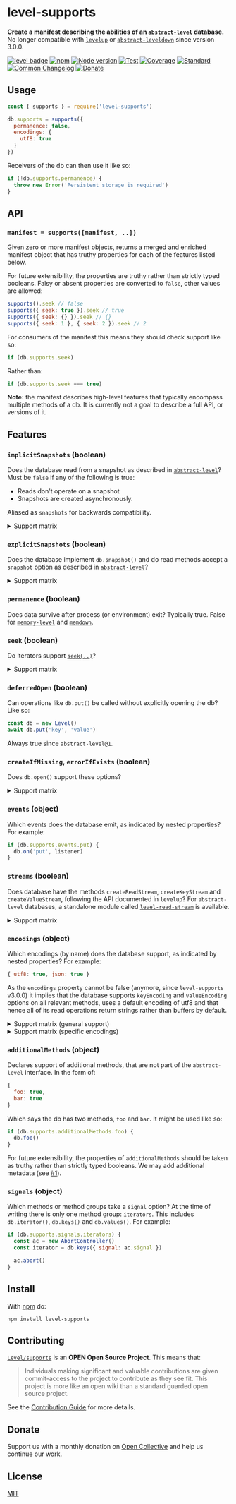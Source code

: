 # level-supports

**Create a manifest describing the abilities of an [`abstract-level`](https://github.com/Level/abstract-level) database.** No longer compatible with [`levelup`](https://github.com/Level/levelup) or [`abstract-leveldown`](https://github.com/Level/abstract-leveldown) since version 3.0.0.

[![level badge][level-badge]](https://github.com/Level/awesome)
[![npm](https://img.shields.io/npm/v/level-supports.svg)](https://www.npmjs.com/package/level-supports)
[![Node version](https://img.shields.io/node/v/level-supports.svg)](https://www.npmjs.com/package/level-supports)
[![Test](https://img.shields.io/github/actions/workflow/status/Level/supports/test.yml?branch=main&label=test)](https://github.com/Level/level/actions/workflows/test.yml)
[![Coverage](https://img.shields.io/codecov/c/github/Level/supports?label=\&logo=codecov\&logoColor=fff)](https://codecov.io/gh/Level/supports)
[![Standard](https://img.shields.io/badge/standard-informational?logo=javascript\&logoColor=fff)](https://standardjs.com)
[![Common Changelog](https://common-changelog.org/badge.svg)](https://common-changelog.org)
[![Donate](https://img.shields.io/badge/donate-orange?logo=open-collective\&logoColor=fff)](https://opencollective.com/level)

## Usage

```js
const { supports } = require('level-supports')

db.supports = supports({
  permanence: false,
  encodings: {
    utf8: true
  }
})
```

Receivers of the db can then use it like so:

```js
if (!db.supports.permanence) {
  throw new Error('Persistent storage is required')
}
```

## API

### `manifest = supports([manifest, ..])`

Given zero or more manifest objects, returns a merged and enriched manifest object that has truthy properties for each of the features listed below.

For future extensibility, the properties are truthy rather than strictly typed booleans. Falsy or absent properties are converted to `false`, other values are allowed:

```js
supports().seek // false
supports({ seek: true }).seek // true
supports({ seek: {} }).seek // {}
supports({ seek: 1 }, { seek: 2 }).seek // 2
```

For consumers of the manifest this means they should check support like so:

```js
if (db.supports.seek)
```

Rather than:

```js
if (db.supports.seek === true)
```

**Note:** the manifest describes high-level features that typically encompass multiple methods of a db. It is currently not a goal to describe a full API, or versions of it.

## Features

### `implicitSnapshots` (boolean)

Does the database read from a snapshot as described in [`abstract-level`](https://github.com/Level/abstract-level#reading-from-snapshots)? Must be `false` if any of the following is true:

- Reads don't operate on a snapshot
- Snapshots are created asynchronously.

Aliased as `snapshots` for backwards compatibility.

<details>
<summary>Support matrix</summary>

| Module               | Implicit snapshots            |
| :------------------- | :---------------------------- |
| `classic-level`      | ✅                           |
| `memory-level`       | ✅                           |
| `browser-level`      | ❌                           |
| `rocks-level`        | ✅                           |
| `leveldown`          | ✅                           |
| `rocksdb`            | ✅                           |
| `memdown`            | ✅                           |
| `level-js`           | ✅ (by buffering)            |
| `encoding-down`      | ✅                           |
| `deferred-leveldown` | ✅                           |
| `levelup`            | ✅                           |
| `level-packager`     | ✅                           |
| `level`              | ✅                           |
| `level-mem`          | ✅                           |
| `level-rocksdb`      | ✅                           |
| `subleveldown`       | ✅                           |
| `multileveldown`     | ✅ (unless `retry` is true)  |
| `level-party`        | ❌ (unless `retry` is false) |

</details>

### `explicitSnapshots` (boolean)

Does the database implement `db.snapshot()` and do read methods accept a `snapshot` option as described in [`abstract-level`](https://github.com/Level/abstract-level#reading-from-snapshots)?

<details>
<summary>Support matrix</summary>

| Module               | Explicit snapshots          |
| :------------------- | :-------------------------- |
| `classic-level`      | Not yet                     |
| `memory-level`       | Not yet                     |
| `browser-level`      | ❌                          |
| `rave-level`         | TBD                         |

</details>

### `permanence` (boolean)

Does data survive after process (or environment) exit? Typically true. False for [`memory-level`](https://github.com/Level/memory-level) and [`memdown`](https://github.com/Level/memdown).

### `seek` (boolean)

Do iterators support [`seek(..)`](https://github.com/Level/abstract-level/#iteratorseektarget-options)?

<details>
<summary>Support matrix</summary>

| Module               | Support |
| :------------------- | :------ |
| `abstract-level`     | ✅ 1.0.0 |
| `classic-level`      | ✅ 1.0.0 |
| `memory-level`       | ✅ 1.0.0 |
| `browser-level`      | ✅ 1.0.0 |
| `rocks-level`        | ✅ 1.0.0 |
| `abstract-leveldown` | ✅ 6.0.0 |
| `leveldown`          | ✅ 1.2.0 |
| `rocksdb`            | ✅ 1.0.0 |
| `memdown`            | ✅ 4.1.0 |
| `level-js`           | ❌       |
| `encoding-down`      | ✅ 6.1.0 |
| `deferred-leveldown` | ✅ 5.1.0 |
| `levelup`            | ✅ n/a   |
| `level-packager`     | ✅ n/a   |
| `level`              | ✅ 8.0.0 |
| `level-mem`          | ✅ 4.0.0 |
| `level-rocksdb`      | ✅ 1.0.0 |
| `subleveldown`       | ✅ 4.1.0 |
| `multileveldown`     | ❌       |
| `level-party`        | ❌       |

</details>

### `deferredOpen` (boolean)

Can operations like `db.put()` be called without explicitly opening the db? Like so:

```js
const db = new Level()
await db.put('key', 'value')
```

Always true since `abstract-level@1`.

### `createIfMissing`, `errorIfExists` (boolean)

Does `db.open()` support these options?

<details>
<summary>Support matrix</summary>

| Module          | Support |
| :-------------- | :------ |
| `classic-level` | ✅       |
| `rocks-level`   | ✅       |
| `memory-level`  | ❌       |
| `browser-level` | ❌       |
| `leveldown`     | ✅       |
| `rocksdb`       | ✅       |
| `memdown`       | ❌       |
| `level-js`      | ❌       |

</details>

### `events` (object)

Which events does the database emit, as indicated by nested properties? For example:

```js
if (db.supports.events.put) {
  db.on('put', listener)
}
```

### `streams` (boolean)

Does database have the methods `createReadStream`, `createKeyStream` and `createValueStream`, following the API documented in `levelup`? For `abstract-level` databases, a standalone module called [`level-read-stream`](https://github.com/Level/read-stream) is available.

<details>
<summary>Support matrix</summary>

| Module                              | Support |
| :---------------------------------- | :------ |
| `abstract-level` and dependents     | ❌       |
| `abstract-leveldown` and dependents | ❌       |
| `levelup`                           | ✅       |
| `level-packager`                    | ✅       |
| `level`                             | ✅       |
| `level-mem`                         | ✅       |
| `level-rocksdb`                     | ✅       |
| `subleveldown`                      | ✅       |
| `multileveldown`                    | ✅       |
| `level-party`                       | ✅       |

</details>

### `encodings` (object)

Which encodings (by name) does the database support, as indicated by nested properties? For example:

```js
{ utf8: true, json: true }
```

As the `encodings` property cannot be false (anymore, since `level-supports` v3.0.0) it implies that the database supports `keyEncoding` and `valueEncoding` options on all relevant methods, uses a default encoding of utf8 and that hence all of its read operations return strings rather than buffers by default.

<details>
<summary>Support matrix (general support)</summary>

_This matrix just indicates general support of encodings as a feature, not that the listed modules support the `encodings` property exactly as described above, which only works on `abstract-level` databases._

| Module                                 | Support |
| :------------------------------------- | :------ |
| `abstract-level` (and dependents)      | ✅       |
| `abstract-leveldown`  (and dependents) | ❌       |
| `encoding-down`                        | ✅       |
| `levelup`                              | ✅       |
| `level-packager`                       | ✅       |
| `level`                                | ✅       |
| `level-mem`                            | ✅       |
| `level-rocksdb`                        | ✅       |
| `subleveldown`                         | ✅       |
| `multileveldown`                       | ✅       |
| `level-party`                          | ✅       |

</details>

<details>
<summary>Support matrix (specific encodings)</summary>

_This matrix lists which encodings are supported as indicated by e.g. `db.supports.encodings.utf8`. Encodings that encode to another (like how `'json'` encodes to `'utf8'`) are excluded here, though they are present in `db.supports.encodings`._

| Module          | `'utf8'`      | `'buffer'`    | `'view'`      |
| :-------------- | :------------ | :------------ | :------------ |
| `classic-level` | ✅             | ✅             | ✅ <sup>1<sup> |
| `memory-level`  | ✅ <sup>2<sup> | ✅ <sup>2<sup> | ✅ <sup>2<sup> |
| `browser-level` | ✅ <sup>1<sup> | ✅ <sup>1<sup> | ✅             |
| `rocks-level`   | ✅             | ✅             | ✅ <sup>1<sup> |
| `level@8`       | ✅ <sup>3<sup> | ✅ <sup>3<sup> | ✅ <sup>3<sup> |

<small>

1. Transcoded (which may have a performance impact).
2. Can be controlled via `storeEncoding` option.
3. Whether it's transcoded depends on environment (Node.js or browser).

</small>

</details>

### `additionalMethods` (object)

Declares support of additional methods, that are not part of the `abstract-level` interface. In the form of:

```js
{
  foo: true,
  bar: true
}
```

Which says the db has two methods, `foo` and `bar`. It might be used like so:

```js
if (db.supports.additionalMethods.foo) {
  db.foo()
}
```

For future extensibility, the properties of `additionalMethods` should be taken as truthy rather than strictly typed booleans. We may add additional metadata (see [#1](https://github.com/Level/supports/issues/1)).

### `signals` (object)

Which methods or method groups take a `signal` option? At the time of writing there is only one method group: `iterators`. This includes `db.iterator()`, `db.keys()` and `db.values()`. For example:

```js
if (db.supports.signals.iterators) {
  const ac = new AbortController()
  const iterator = db.keys({ signal: ac.signal })

  ac.abort()
}
```

## Install

With [npm](https://npmjs.org) do:

```
npm install level-supports
```

## Contributing

[`Level/supports`](https://github.com/Level/supports) is an **OPEN Open Source Project**. This means that:

> Individuals making significant and valuable contributions are given commit-access to the project to contribute as they see fit. This project is more like an open wiki than a standard guarded open source project.

See the [Contribution Guide](https://github.com/Level/community/blob/master/CONTRIBUTING.md) for more details.

## Donate

Support us with a monthly donation on [Open Collective](https://opencollective.com/level) and help us continue our work.

## License

[MIT](LICENSE)

[level-badge]: https://leveljs.org/img/badge.svg
